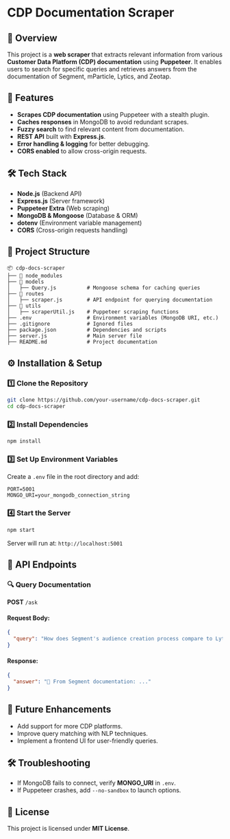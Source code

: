 # CDP Documentation Scraper

## 📌 Overview
This project is a **web scraper** that extracts relevant information from various **Customer Data Platform (CDP) documentation** using **Puppeteer**. It enables users to search for specific queries and retrieves answers from the documentation of Segment, mParticle, Lytics, and Zeotap.

## 🚀 Features
- **Scrapes CDP documentation** using Puppeteer with a stealth plugin.
- **Caches responses** in MongoDB to avoid redundant scrapes.
- **Fuzzy search** to find relevant content from documentation.
- **REST API** built with **Express.js**.
- **Error handling & logging** for better debugging.
- **CORS enabled** to allow cross-origin requests.

## 🛠️ Tech Stack
- **Node.js** (Backend API)
- **Express.js** (Server framework)
- **Puppeteer Extra** (Web scraping)
- **MongoDB & Mongoose** (Database & ORM)
- **dotenv** (Environment variable management)
- **CORS** (Cross-origin requests handling)

## 📂 Project Structure
```
📦 cdp-docs-scraper
├── 📂 node_modules
├── 📂 models
│   ├── Query.js          # Mongoose schema for caching queries
├── 📂 routes
│   ├── scraper.js        # API endpoint for querying documentation
├── 📂 utils
│   ├── scraperUtil.js    # Puppeteer scraping functions
├── .env                  # Environment variables (MongoDB URI, etc.)
├── .gitignore            # Ignored files
├── package.json          # Dependencies and scripts
├── server.js             # Main server file
├── README.md             # Project documentation
```

## ⚙️ Installation & Setup

### 1️⃣ Clone the Repository
```sh
git clone https://github.com/your-username/cdp-docs-scraper.git
cd cdp-docs-scraper
```

### 2️⃣ Install Dependencies
```sh
npm install
```

### 3️⃣ Set Up Environment Variables
Create a `.env` file in the root directory and add:
```
PORT=5001
MONGO_URI=your_mongodb_connection_string
```

### 4️⃣ Start the Server
```sh
npm start
```
Server will run at: `http://localhost:5001`

## 📌 API Endpoints

### 🔍 Query Documentation
**POST** `/ask`
#### Request Body:
```json
{
  "query": "How does Segment's audience creation process compare to Lytics?"
}
```
#### Response:
```json
{
  "answer": "📖 From Segment documentation: ..."
}
```

## 🚀 Future Enhancements
- Add support for more CDP platforms.
- Improve query matching with NLP techniques.
- Implement a frontend UI for user-friendly queries.

## 🛠️ Troubleshooting
- If MongoDB fails to connect, verify **MONGO_URI** in `.env`.
- If Puppeteer crashes, add `--no-sandbox` to launch options.

## 📜 License
This project is licensed under **MIT License**.

